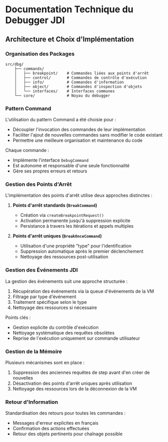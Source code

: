 # Documentation Technique du Debugger JDI

## Architecture et Choix d'Implémentation

### Organisation des Packages
```
src/dbg/
    ├── commands/
    │   ├── breakpoint/    # Commandes liées aux points d'arrêt
    │   ├── control/       # Commandes de contrôle d'exécution
    │   ├── info/          # Commandes d'information
    │   ├── object/        # Commandes d'inspection d'objets
    │   └── interfaces/    # Interfaces communes
    └── core/              # Noyau du debugger
```

### Pattern Command
L'utilisation du pattern Command a été choisie pour :
- Découpler l'invocation des commandes de leur implémentation
- Faciliter l'ajout de nouvelles commandes sans modifier le code existant
- Permettre une meilleure organisation et maintenance du code

Chaque commande :
- Implémente l'interface `DebugCommand`
- Est autonome et responsable d'une seule fonctionnalité
- Gère ses propres erreurs et retours

### Gestion des Points d'Arrêt
L'implémentation des points d'arrêt utilise deux approches distinctes :

1. **Points d'arrêt standards (`BreakCommand`)**
   - Création via `createBreakpointRequest()`
   - Activation permanente jusqu'à suppression explicite
   - Persistance à travers les itérations et appels multiples

2. **Points d'arrêt uniques (`BreakOnceCommand`)**
   - Utilisation d'une propriété "type" pour l'identification
   - Suppression automatique après le premier déclenchement
   - Nettoyage des ressources post-utilisation

### Gestion des Événements JDI

La gestion des événements suit une approche structurée :
1. Récupération des événements via la queue d'événements de la VM
2. Filtrage par type d'événement
3. Traitement spécifique selon le type
4. Nettoyage des ressources si nécessaire

Points clés :
- Gestion explicite du contrôle d'exécution
- Nettoyage systématique des requêtes obsolètes
- Reprise de l'exécution uniquement sur commande utilisateur

### Gestion de la Mémoire

Plusieurs mécanismes sont en place :
1. Suppression des anciennes requêtes de step avant d'en créer de nouvelles
2. Désactivation des points d'arrêt uniques après utilisation
3. Nettoyage des ressources lors de la déconnexion de la VM

### Retour d'Information

Standardisation des retours pour toutes les commandes :
- Messages d'erreur explicites en français
- Confirmation des actions effectuées
- Retour des objets pertinents pour chaînage possible
